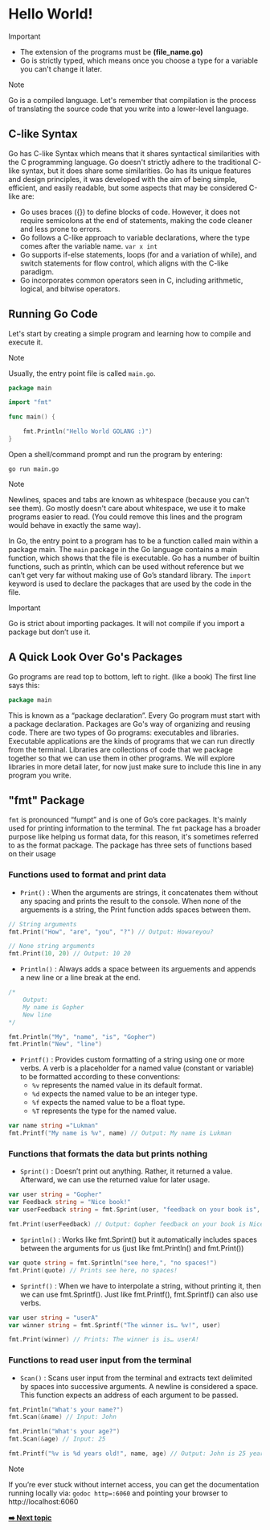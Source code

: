 # Hello World!

> [!IMPORTANT]
> - The extension of the programs must be **(file_name.go)**
> - Go is strictly typed, which means once you choose a type for a variable you can't change it later.

> [!NOTE]
> Go is a compiled language. Let's remember that compilation is the process of translating the source code that you write into a lower-level language.

## C-like Syntax
Go has C-like Syntax which means that it shares syntactical similarities with the C programming language. Go doesn't strictly adhere to the traditional C-like syntax, but it does share some similarities. Go has its unique features and design principles, it was developed with the aim of being simple, efficient, and easily readable, but some aspects that may be considered C-like are:
- Go uses braces ({}) to define blocks of code. However, it does not require semicolons at the end of statements, making the code cleaner and less prone to errors.
- Go follows a C-like approach to variable declarations, where the type comes after the variable name. `var x int`
- Go supports if-else statements, loops (for and a variation of while), and switch statements for flow control, which aligns with the C-like paradigm.
- Go incorporates common operators seen in C, including arithmetic, logical, and bitwise operators.

## Running Go Code
Let's start by creating a simple program and learning how to compile and execute it. 
> [!NOTE]
> Usually, the entry point file is called `main.go`.

```  GO
package main

import "fmt"

func main() {

    fmt.Println("Hello World GOLANG :)")
}
```

Open a shell/command prompt and run the program by entering:

``` Shell
go run main.go
```

> [!NOTE]
> Newlines, spaces and tabs are known as whitespace (because you can't see them). Go mostly doesn't care about whitespace, we use it to make programs easier to read. (You could remove this lines and the program would behave in exactly the same way).

In Go, the entry point to a program has to be a function called main within a package main. The `main` package in the Go language contains a main function, which shows that the file is executable. Go has a number of built­in functions, such as println, which can be used without reference but we can’t get very far without making use of Go’s standard library. The `import` keyword is used to declare the packages that are used by the code in the file.

> [!IMPORTANT]
> Go is strict about importing packages. It will not compile if you import a package but don’t use it.

## A Quick Look Over Go's Packages
Go programs are read top to bottom, left to right. (like a book) The first line says this:
```Go
package main
```
This is known as a “package declaration”. Every Go program must start with a package declaration. Packages are Go's way of organizing and reusing code. There are two types of Go programs: executables and libraries. Executable applications are the kinds of programs that we can run directly from the terminal. Libraries are collections of code that we package together so that we can use them in other programs. We will explore libraries in more detail later, for now just make sure to include this line in any program you write.

## "fmt" Package
`fmt` is pronounced “fumpt” and is one of Go’s core packages. It's mainly used for printing information to the terminal. The `fmt` package has a broader purpose like helping us format data, for this reason, it's sometimes referred to as the format package. The package has three sets of functions based on their usage

### Functions used to format and print data
- `Print()` : When the arguments are strings, it concatenates them without any spacing and prints the result to the console. When none of the arguements is a string, the Print function adds spaces between them.
```Go
// String arguments
fmt.Print("How", "are", "you", "?") // Output: Howareyou?

// None string arguments
fmt.Print(10, 20) // Output: 10 20
```
- `Println()` : Always adds a space between its arguements and appends a new line or a line break at the end.
```Go
/*
    Output:
    My name is Gopher
    New line
*/

fmt.Println("My", "name", "is", "Gopher")
fmt.Println("New", "line")
```
- `Printf()` : Provides custom formatting of a string using one or more verbs. A verb is a placeholder for a named value (constant or variable) to be formatted according to these conventions:
    - `%v` represents the named value in its default format.
    - `%d` expects the named value to be an integer type.
    - `%f` expects the named value to be a float type.
    - `%T` represents the type for the named value.
 ```Go
var name string ="Lukman"
fmt.Printf("My name is %v", name) // Output: My name is Lukman
```
  
### Functions that formats the data but prints nothing
- `Sprint()` : Doesn’t print out anything. Rather, it returned a value. Afterward, we can use the returned value for later usage.
```Go
var user string = "Gopher"
var Feedback string = "Nice book!"
var userFeedback string = fmt.Sprint(user, "feedback on your book is", feedback)

fmt.Print(userFeedback) // Output: Gopher feedback on your book is Nice book!
```
- `Sprintln()` : Works like fmt.Sprint() but it automatically includes spaces between the arguments for us (just like fmt.Println() and fmt.Print())
```Go
var quote string = fmt.Sprintln("see here,", "no spaces!")
fmt.Print(quote) // Prints see here, no spaces!
```
- `Sprintf()` : When we have to interpolate a string, without printing it, then we can use fmt.Sprintf(). Just like fmt.Printf(), fmt.Sprintf() can also use verbs.
```Go
var user string = "userA"
var winner string = fmt.Sprintf("The winner is… %v!", user)

fmt.Print(winner) // Prints: The winner is is… userA!
```

### Functions to read user input from the terminal
- `Scan()` : Scans user input from the terminal and extracts text delimited by spaces into successive arguments. A newline is considered a space. This function expects an address of each argument to be passed.
```Go
fmt.Println("What's your name?")
fmt.Scan(&name) // Input: John

fmt.Println("What's your age?") 
fmt.Scan(&age) // Input: 25

fmt.Printf("%v is %d years old!", name, age) // Output: John is 25 years old!
```

> [!NOTE]
> If you’re ever stuck without internet access, you can get the documentation running locally via:
> `godoc ­http=:6060` and pointing your browser to http://localhost:6060

**[➡️ Next topic](https://github.com/lara-vel-dev/backend-with-golang/blob/main/the-basics/02-variables-and-data-types/README.md)**
